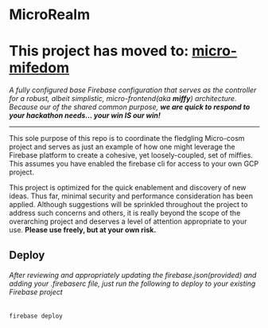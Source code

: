 # MicroRealm

# This project has moved to: [micro-mifedom](https://github.com/Micro-cosm/micro-mifedom)

_A fully configured base Firebase configuration that serves as the controller for a robust, albeit simplistic, micro-frontend(aka **miffy**) architecture.
Because our of the shared common purpose, **we are quick to respond to your hackathon needs... your win IS our win!**_

----

This sole purpose of this repo is to coordinate the fledgling Micro-cosm project and serves as just an example of how one might leverage
the Firebase platform to create a cohesive, yet loosely-coupled, set of miffies.  This assumes you have enabled the firebase cli for access to
your own GCP project. 

This project is optimized for the quick enablement and discovery of new ideas.  Thus far, minimal security
and performance consideration has been applied.  Although suggestions will be sprinkled throughout the project
to address such concerns and others, it is really beyond the scope of the overarching project and deserves a level
of attention appropriate to your use.  **Please use freely, but at your own risk.**

## Deploy

###### After reviewing and appropriately updating the firebase.json(provided) and adding your .firebaserc file, just run the following to deploy to your existing Firebase project
`firebase deploy`
